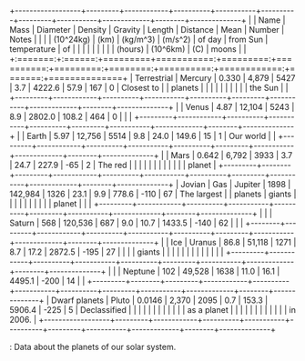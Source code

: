 +------------------+---------+------------+----------+-----------+----------+---------+-----------+-------------+--------+--------------+
|                  | Name    | Mass       | Diameter | Density   | Gravity  | Length  | Distance  | Mean        | Number | Notes        |
|                  |         | (10\^24kg) | (km)     | (kg/m\^3) | (m/s\^2) | of day  | from Sun  | temperature | of     |              |
|                  |         |            |          |           |          | (hours) | (10\^6km) | (C)         | moons  |              |
+:=======:+:======:+=========+===========:+=========:+==========:+=========:+========:+==========:+============:+=======:+==============+
| Terrestrial      | Mercury | 0.330      | 4,879    | 5427      | 3.7      | 4222.6  | 57.9      | 167         | 0      | Closest to   |
| planets          |         |            |          |           |          |         |           |             |        | the Sun      |
|                  +---------+------------+----------+-----------+----------+---------+-----------+-------------+--------+--------------+
|                  | Venus   | 4.87       | 12,104   | 5243      | 8.9      | 2802.0  | 108.2     | 464         | 0      |              |
|                  +---------+------------+----------+-----------+----------+---------+-----------+-------------+--------+--------------+
|                  | Earth   | 5.97       | 12,756   | 5514      | 9.8      | 24.0    | 149.6     | 15          | 1      | Our world    |
|                  +---------+------------+----------+-----------+----------+---------+-----------+-------------+--------+--------------+
|                  | Mars    | 0.642      | 6,792    | 3933      | 3.7      | 24.7    | 227.9     | -65         | 2      | The red      |
|                  |         |            |          |           |          |         |           |             |        | planet       |
+---------+--------+---------+------------+----------+-----------+----------+---------+-----------+-------------+--------+--------------+
| Jovian  | Gas    | Jupiter | 1898       | 142,984  | 1326      | 23.1     | 9.9     | 778.6     | -110        | 67     | The largest  |
| planets | giants |         |            |          |           |          |         |           |             |        | planet       |
|         |        +---------+------------+----------+-----------+----------+---------+-----------+-------------+--------+--------------+
|         |        | Saturn  | 568        | 120,536  | 687       | 9.0      | 10.7    | 1433.5    | -140        | 62     |              |
|         +--------+---------+------------+----------+-----------+----------+---------+-----------+-------------+--------+--------------+
|         | Ice    | Uranus  | 86.8       | 51,118   | 1271      | 8.7      | 17.2    | 2872.5    | -195        | 27     |              |
|         | giants |         |            |          |           |          |         |           |             |        |              |
|         |        +---------+------------+----------+-----------+----------+---------+-----------+-------------+--------+--------------+
|         |        | Neptune | 102        | 49,528   | 1638      | 11.0     | 16.1    | 4495.1    | -200        | 14     |              |
+---------+--------+---------+------------+----------+-----------+----------+---------+-----------+-------------+--------+--------------+
| Dwarf planets    | Pluto   | 0.0146     | 2,370    | 2095      | 0.7      | 153.3   | 5906.4    | -225        | 5      | Declassified |
|                  |         |            |          |           |          |         |           |             |        | as a planet  |
|                  |         |            |          |           |          |         |           |             |        | in 2006.     |
+------------------+---------+------------+----------+-----------+----------+---------+-----------+-------------+--------+--------------+

: Data about the planets of our solar system.
